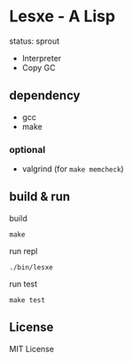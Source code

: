 # Lesxe - A Lisp

status: sprout

- Interpreter
- Copy GC

## dependency

- gcc
- make

### optional

- valgrind (for `make memcheck`)

## build & run

build

```
make
```

run repl

```
./bin/lesxe
```

run test

```
make test
```

## License

MIT License

